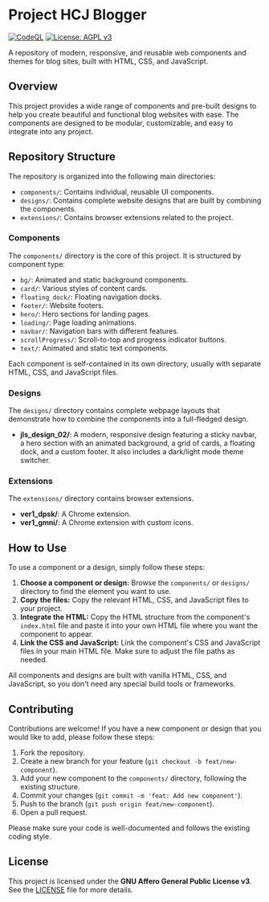 # Project HCJ Blogger

[![CodeQL](https://github.com/prasad-kmd/project-HCJ-blogger/actions/workflows/github-code-scanning/codeql/badge.svg)](https://github.com/prasad-kmd/project-HCJ-blogger/actions/workflows/github-code-scanning/codeql)
[![License: AGPL v3](https://img.shields.io/badge/License-AGPL%20v3-blue.svg)](https://www.gnu.org/licenses/agpl-3.0)

A repository of modern, responsive, and reusable web components and themes for blog sites, built with HTML, CSS, and JavaScript.

## Overview

This project provides a wide range of components and pre-built designs to help you create beautiful and functional blog websites with ease. The components are designed to be modular, customizable, and easy to integrate into any project.

## Repository Structure

The repository is organized into the following main directories:

-   `components/`: Contains individual, reusable UI components.
-   `designs/`: Contains complete website designs that are built by combining the components.
-   `extensions/`: Contains browser extensions related to the project.

### Components

The `components/` directory is the core of this project. It is structured by component type:

-   `bg/`: Animated and static background components.
-   `card/`: Various styles of content cards.
-   `floating_dock/`: Floating navigation docks.
-   `footer/`: Website footers.
-   `hero/`: Hero sections for landing pages.
-   `loading/`: Page loading animations.
-   `navbar/`: Navigation bars with different features.
-   `scrollProgress/`: Scroll-to-top and progress indicator buttons.
-   `text/`: Animated and static text components.

Each component is self-contained in its own directory, usually with separate HTML, CSS, and JavaScript files.

### Designs

The `designs/` directory contains complete webpage layouts that demonstrate how to combine the components into a full-fledged design.

-   **jls_design_02/**: A modern, responsive design featuring a sticky navbar, a hero section with an animated background, a grid of cards, a floating dock, and a custom footer. It also includes a dark/light mode theme switcher.

### Extensions

The `extensions/` directory contains browser extensions.

-   **ver1_dpsk/**: A Chrome extension.
-   **ver1_gmni/**: A Chrome extension with custom icons.

## How to Use

To use a component or a design, simply follow these steps:

1.  **Choose a component or design:** Browse the `components/` or `designs/` directory to find the element you want to use.
2.  **Copy the files:** Copy the relevant HTML, CSS, and JavaScript files to your project.
3.  **Integrate the HTML:** Copy the HTML structure from the component's `index.html` file and paste it into your own HTML file where you want the component to appear.
4.  **Link the CSS and JavaScript:** Link the component's CSS and JavaScript files in your main HTML file. Make sure to adjust the file paths as needed.

All components and designs are built with vanilla HTML, CSS, and JavaScript, so you don't need any special build tools or frameworks.

## Contributing

Contributions are welcome! If you have a new component or design that you would like to add, please follow these steps:

1.  Fork the repository.
2.  Create a new branch for your feature (`git checkout -b feat/new-component`).
3.  Add your new component to the `components/` directory, following the existing structure.
4.  Commit your changes (`git commit -m 'feat: Add new component'`).
5.  Push to the branch (`git push origin feat/new-component`).
6.  Open a pull request.

Please make sure your code is well-documented and follows the existing coding style.

## License

This project is licensed under the **GNU Affero General Public License v3**. See the [LICENSE](LICENSE) file for more details.
